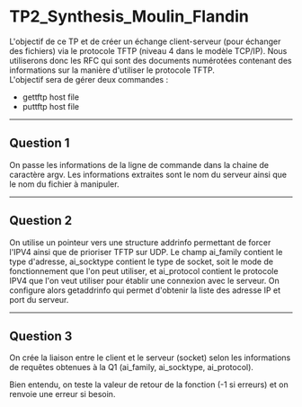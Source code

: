 # TP2_Synthesis_Moulin_Flandin

L'objectif de ce TP et de créer un échange client-serveur (pour échanger des fichiers) via le protocole TFTP (niveau 4 dans le modèle TCP/IP). Nous utiliserons donc les RFC qui sont des documents numérotées contenant des informations sur la manière d'utiliser le protocole TFTP.  
L'objectif sera de gérer deux commandes :  
- gettftp host file  
- puttftp host file


---
## Question 1 


On passe les informations de la ligne de commande dans la chaine de caractère argv. Les informations extraites sont le nom du serveur ainsi que le nom du fichier à manipuler.  


---
## Question 2  

On utilise un pointeur vers une structure addrinfo permettant de forcer l'IPV4 ainsi que de prioriser TFTP sur UDP. Le champ ai_family contient le type d'adresse, ai_socktype contient le type de socket, soit le mode de fonctionnement que l'on peut utiliser, et ai_protocol contient le protocole IPV4 que l'on veut utiliser pour établir une connexion avec le serveur. On configure alors getaddrinfo qui permet d'obtenir la liste des adresse IP et port du serveur. 


---  
## Question 3

On crée la liaison entre le client et le serveur (socket) selon les informations de requêtes obtenues à la Q1 (ai_family, ai_socktype, ai_protocol).


Bien entendu, on teste la valeur de retour de la fonction (-1 si erreurs) et on renvoie une erreur si besoin.
